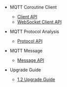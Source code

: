 * MQTT Coroutine Client
  * [Client API](en/client)
  * [WebSocket Client API](en/websocket)

* MQTT Protocol Analysis
  * [Protocol API](en/protocol)

* MQTT Message
  * [Message API](en/message)

* Upgrade Guide
  * [1.2 Upgrade Guide](en/upgrade/1.2.md)